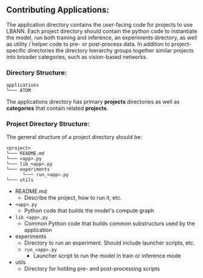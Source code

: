 ## Contributing Applications:

The application directory contains the user-facing code for projects
to use LBANN.  Each project directory should contain the python code
to instantiate the model, run both training and inference, an
experiments directory, as well as utility / helper code to pre- or
post-process data.  In addition to project-specific directories the
directory hierarchy groups together similar projects into broader
categories, such as vision-based networks.

### Directory Structure:

```
applications
└─── ATOM
```

The applications directory has primary __projects__ directories as well
as __categories__ that contain related __projects__.

### Project Directory Structure:

The general structure of a project directory should be:

```
<project>
└─── README.md
└─── <app>.py
└─── lib_<app>.py
└─── experiments
      └─── run_<app>.py
└─── utils

```

* README.md
  * Describe the project, how to run it, etc.
* `<app>.py`
  * Python code that builds the model's compute graph
* `lib_<app>.py`
  * Common Python code that builds common substructurs used by the
    application
* experiments
  * Directory to run an experiment.  Should include launcher scripts,
    etc.
  * `run_<app>.py`
    * Launcher script to run the model in train or inference mode
* utils
  * Directory for holding pre- and post-processing scripts
